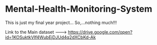 # Mental-Health-Monitoring-System
This is just my final year project... So,...nothing much!!!





Link to the Main dataset ---> https://drive.google.com/open?id=1KOSuktkVIf4WubEjDJUd4q2dXCbKd-Ak
